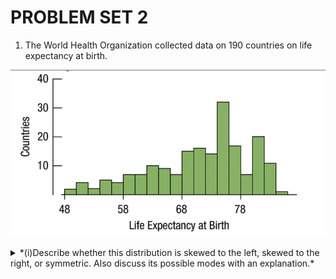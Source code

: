 # PROBLEM SET 2

<!--Ordered List-->

1. The World Health Organization collected data on 190 countries on life expectancy at birth.
<!--Images-->
![q1](215_week_2_q1.png)
<details>
<summary>
*(i)Describe whether this distribution is skewed to the left, skewed to the right, or symmetric. Also discuss its possible modes with an explanation.*
</summary>
>This histogram is skewed to the left, since the tail extends towards the left. A possible mode would be a life expectancy at birth of of 76.
</details>
